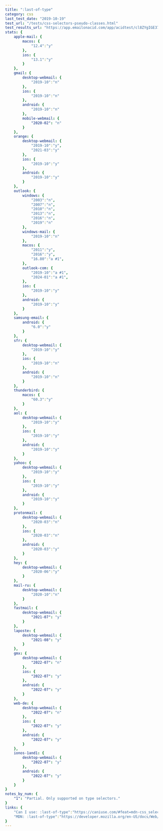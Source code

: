```yaml
---
title: ":last-of-type"
category: css
last_test_date: "2019-10-19"
test_url: "/tests/css-selectors-pseudo-classes.html"
test_results_url: "https://app.emailonacid.com/app/acidtest/cl8ZYgIGE372fkVVuJkwNJDd7B4JUpo23Nz6qANcSlRUA/list"
stats: {
    apple-mail: {
        macos: {
            "12.4":"y"
        },
        ios: {
            "13.1":"y"
        }
    },
    gmail: {
        desktop-webmail: {
            "2019-10":"n"
        },
        ios: {
            "2019-10":"n"
        },
        android: {
            "2019-10":"n"
        },
        mobile-webmail: {
            "2020-02": "n"
        }
    },
    orange: {
        desktop-webmail: {
            "2019-10":"y",
            "2021-03":"y"
        },
        ios: {
            "2019-10":"y"
        },
        android: {
            "2019-10":"y"
        }
    },
    outlook: {
        windows: {
            "2003":"n",
            "2007":"n",
            "2010":"n",
            "2013":"n",
            "2016":"n",
            "2019":"n"
        },
        windows-mail: {
            "2019-10":"n"
        },
        macos: {
            "2011":"y",
            "2016":"y",
            "16.80":"a #1",
        },
        outlook-com: {
            "2019-10":"a #1",
            "2024-01":"a #1",
        },
        ios: {
            "2019-10":"y"
        },
        android: {
            "2019-10":"y"
        }
    },
    samsung-email: {
        android: {
            "6.0":"y"
        }
    },
    sfr: {
        desktop-webmail: {
            "2019-10":"y"
        },
        ios: {
            "2019-10":"n"
        },
        android: {
            "2019-10":"n"
        }
    },
    thunderbird: {
        macos: {
            "60.3":"y"
        }
    },
    aol: {
        desktop-webmail: {
            "2019-10":"y"
        },
        ios: {
            "2019-10":"y"
        },
        android: {
            "2019-10":"y"
        }
    },
    yahoo: {
        desktop-webmail: {
            "2019-10":"y"
        },
        ios: {
            "2019-10":"y"
        },
        android: {
            "2019-10":"y"
        }
    },
    protonmail: {
        desktop-webmail: {
            "2020-03":"n"
        },
        ios: {
            "2020-03":"n"
        },
        android: {
            "2020-03":"y"
        }
    },
    hey: {
        desktop-webmail: {
            "2020-06":"y"
        }
    },
    mail-ru: {
        desktop-webmail: {
            "2020-10":"n"
        }
    },
    fastmail: {
        desktop-webmail: {
            "2021-07": "y"
        }
    },
    laposte: {
        desktop-webmail: {
            "2021-08": "y"
        }
    },
    gmx: {
        desktop-webmail: {
            "2022-07": "n"
        },
        ios: {
            "2022-07": "y"
        },
        android: {
            "2022-07": "y"
        }
    },
    web-de: {
        desktop-webmail: {
            "2022-07": "n"
        },
        ios: {
            "2022-07": "y"
        },
        android: {
            "2022-07": "y"
        }
    },
    ionos-1and1: {
        desktop-webmail: {
            "2022-07": "y"
        },
        android: {
            "2022-07": "y"
        }
    }
}
notes_by_num: {
    "1": "Partial. Only supported on type selectors."
}
links: {
    "Can I use: :last-of-type":"https://caniuse.com/#feat=mdn-css_selectors_last-of-type",
    "MDN: :last-of-type":"https://developer.mozilla.org/en-US/docs/Web/CSS/:last-of-type"
}
---
```

